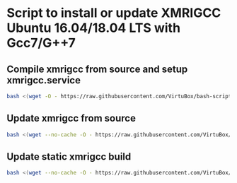 # Script to install or update XMRIGCC Ubuntu 16.04/18.04 LTS with Gcc7/G++7

## Compile xmrigcc from source and setup xmrigcc.service

```bash
bash <(wget -O - https://raw.githubusercontent.com/VirtuBox/bash-scripts/master/cryptocurrency/xmrigCC/install.sh)
```

## Update xmrigcc from source

```bash
bash <(wget --no-cache -O - https://raw.githubusercontent.com/VirtuBox/bash-scripts/master/cryptocurrency/xmrigCC/update-source.sh)
```

## Update static xmrigcc build

```bash
bash <(wget --no-cache -O - https://raw.githubusercontent.com/VirtuBox/bash-scripts/master/cryptocurrency/xmrigCC/update-static.sh)
```
